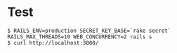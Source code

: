 # Test
    $ RAILS_ENV=production SECRET_KEY_BASE=`rake secret` RAILS_MAX_THREADS=10 WEB_CONCURRENCY=2 rails s
    $ curl http://localhost:3000/
